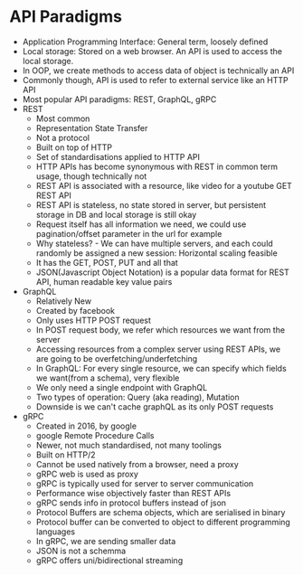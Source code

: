 # API Paradigms

- Application Programming Interface: General term, loosely defined
- Local storage: Stored on a web browser. An API is used to access the local storage.
- In OOP, we create methods to access data of object is technically an API
- Commonly though, API is used to refer to external service like an HTTP API
- Most popular API paradigms: REST, GraphQL, gRPC
- REST
    - Most common
    - Representation State Transfer
    - Not a protocol
    - Built on top of HTTP
    - Set of standardisations applied to HTTP API
    - HTTP APIs has become synonymous with REST in common term usage, though technically not
    - REST API is associated with a resource, like video for a youtube GET REST API
    - REST API is stateless, no state stored in server, but persistent storage in DB and local storage is still okay
    - Request itself has all information we need, we could use pagination/offset parameter in the url for example
    - Why stateless? - We can have multiple servers, and each could randomly be assigned a new session: Horizontal scaling feasible
    - It has the GET, POST, PUT and all that
    - JSON(Javascript Object Notation) is a popular data format for REST API, human readable key value pairs
- GraphQL
    - Relatively New
    - Created by facebook
    - Only uses HTTP POST request
    - In POST request body, we refer which resources we want from the server
    - Accessing resources from a complex server using REST APIs, we are going to be overfetching/underfetching
    - In GraphQL: For every single resource, we can specify which fields we want(from a schema), very flexible
    - We only need a single endpoint with GraphQL
    - Two types of operation: Query (aka reading), Mutation
    - Downside is we can't cache graphQL as its only POST requests
- gRPC
    - Created in 2016, by google
    - google Remote Procedure Calls
    - Newer, not much standardised, not many toolings
    - Built on HTTP/2
    - Cannot be used natively from a browser, need a proxy
    - gRPC web is used as proxy
    - gRPC is typically used for server to server communication
    - Performance wise objectively faster than REST APIs
    - gRPC sends info in protocol buffers instead of json
    - Protocol Buffers are schema objects, which are serialised in binary
    - Protocol buffer can be converted to object to different programming languages
    - In gRPC, we are sending smaller data
    - JSON is not a schemma
    - gRPC offers uni/bidirectional streaming
